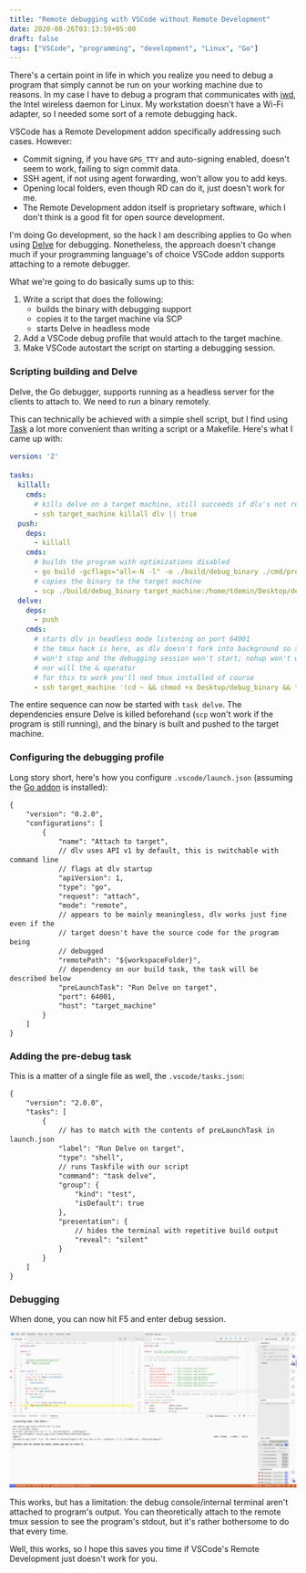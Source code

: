 ```yaml
---
title: "Remote debugging with VSCode without Remote Development"
date: 2020-08-26T03:13:59+05:00
draft: false
tags: ["VSCode", "programming", "development", "Linux", "Go"]
---
```


There's a certain point in life in which you realize you need to debug a
program that simply cannot be run on your working machine due to reasons. In
my case I have to debug a program that communicates with [iwd][iwd], the
Intel wireless daemon for Linux. My workstation doesn't have a Wi-Fi adapter,
so I needed some sort of a remote debugging hack.

[iwd]: https://iwd.wiki.kernel.org

<!--more-->

VSCode has a Remote Development addon specifically addressing such cases.
However:

+ Commit signing, if you have `GPG_TTY` and auto-signing enabled, doesn't seem
to work, failing to sign commit data.
+ SSH agent, if not using agent forwarding, won't allow you to add keys.
+ Opening local folders, even though RD can do it, just doesn't work for me.
+ The Remote Development addon itself is proprietary software, which I don't
think is a good fit for open source development.

I'm doing Go development, so the hack I am describing applies to Go when using
[Delve][delve] for debugging. Nonetheless, the approach doesn't change much if
your programming language's of choice VSCode addon supports attaching to a
remote debugger.

[delve]: https://github.com/go-delve/delve

What we're going to do basically sums up to this:

1. Write a script that does the following:
    * builds the binary with debugging support
    * copies it to the target machine via SCP
    * starts Delve in headless mode
2. Add a VSCode debug profile that would attach to the target machine.
3. Make VSCode autostart the script on starting a debugging session.

### Scripting building and Delve

Delve, the Go debugger, supports running as a headless server for the clients
to attach to. We need to run a binary remotely.

This can technically be achieved with a simple shell script, but I find using
[Task][taskfile] a lot more convenient than writing a script or a Makefile.
Here's what I came up with:

[taskfile]: https://taskfile.dev "A convenient replacement for make"

```yml
version: '2'

tasks:
  killall:
    cmds:
      # kills delve on a target machine, still succeeds if dlv's not running
      - ssh target_machine killall dlv || true
  push:
    deps:
      - killall
    cmds:
      # builds the program with optimizations disabled
      - go build -gcflags="all=-N -l" -o ./build/debug_binary ./cmd/program
      # copies the binary to the target machine
      - scp ./build/debug_binary target_machine:/home/tdemin/Desktop/debug_binary
  delve:
    deps:
      - push
    cmds:
      # starts dlv in headless mode listening on port 64001
      # the tmux hack is here, as dlv doesn't fork into background so ssh
      # won't stop and the debugging session won't start; nohup won't work here,
      # nor will the & operator
      # for this to work you'll ned tmux installed of course
      - ssh target_machine '(cd ~ && chmod +x Desktop/debug_binary && tmux new -d dlv --headless -l \[::\]:64001 exec ./Desktop/debug_binary)'
```

The entire sequence can now be started with `task delve`. The dependencies
ensure Delve is killed beforehand (`scp` won't work if the program is still
running), and the binary is built and pushed to the target machine.

### Configuring the debugging profile

Long story short, here's how you configure `.vscode/launch.json` (assuming
the [Go addon][VSCodeGoAddon] is installed):

[VSCodeGoAddon]: https://marketplace.visualstudio.com/items?itemName=golang.Go

```jsonc
{
    "version": "0.2.0",
    "configurations": [
        {
            "name": "Attach to target",
            // dlv uses API v1 by default, this is switchable with command line
            // flags at dlv startup
            "apiVersion": 1,
            "type": "go",
            "request": "attach",
            "mode": "remote",
            // appears to be mainly meaningless, dlv works just fine even if the
            // target doesn't have the source code for the program being
            // debugged
            "remotePath": "${workspaceFolder}",
            // dependency on our build task, the task will be described below
            "preLaunchTask": "Run Delve on target",
            "port": 64001,
            "host": "target_machine"
        }
    ]
}
```

### Adding the pre-debug task

This is a matter of a single file as well, the `.vscode/tasks.json`:

```jsonc
{
    "version": "2.0.0",
    "tasks": [
        {
            // has to match with the contents of preLaunchTask in launch.json
            "label": "Run Delve on target",
            "type": "shell",
            // runs Taskfile with our script
            "command": "task delve",
            "group": {
                "kind": "test",
                "isDefault": true
            },
            "presentation": {
                // hides the terminal with repetitive build output
                "reveal": "silent"
            }
        }
    ]
}
```

### Debugging

When done, you can now hit F5 and enter debug session.

![VSCode remote debug session](/img/vscode-remote-debug-delve.png)

This works, but has a limitation: the debug console/internal terminal aren't
attached to program's output. You can theoretically attach to the remote tmux
session to see the program's stdout, but it's rather bothersome to do that
every time.

Well, this works, so I hope this saves you time if VSCode's Remote Development
just doesn't work for you.

